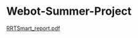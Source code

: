 # Webot-Summer-Project
[RRTSmart_report.pdf](https://github.com/johnmbunga/Webot-Summer-Project/files/12549502/RRTSmart_report.pdf)



